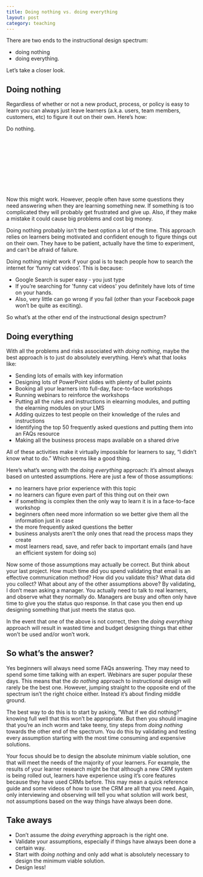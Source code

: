```yaml
---
title: Doing nothing vs. doing everything
layout: post
category: teaching
---
```


There are two ends to the instructional design spectrum:

* doing nothing
* doing everything.

Let’s take a closer look.

## Doing nothing
Regardless of whether or not a new product, process, or policy is easy to learn you can always just leave learners (a.k.a. users, team members, customers, etc) to figure it out on their own. Here’s how:

Do nothing.
<p>&nbsp;</p>
<p>&nbsp;</p>
<p>&nbsp;</p>
<p>&nbsp;</p>
<p>&nbsp;</p>

Now this might work. However, people often have some questions they need answering when they are learning something new. If something is too complicated they will probably get frustrated and give up. Also, if they make a mistake it could cause big problems and cost big money.

Doing nothing probably isn’t the best option a lot of the time. This approach relies on learners being motivated and confident enough to figure things out on their own. They have to be patient, actually have the time to experiment, and can’t be afraid of failure.

Doing nothing might work if your goal is to teach people how to search the internet for ‘funny cat videos’. This is because:

* Google Search is super easy - you just type
* If you’re searching for 'funny cat videos' you definitely have lots of time on your hands.
* Also, very little can go wrong if you fail (other than your Facebook page won’t be quite as exciting).

So what’s at the other end of the instructional design spectrum?

## Doing everything

With all the problems and risks associated with *doing nothing*, maybe the best approach is to just do absolutely everything. Here’s what that looks like:

* Sending lots of emails with key information
* Designing lots of PowerPoint slides with plenty of bullet points
* Booking all your learners into full-day, face-to-face workshops
* Running webinars to reinforce the workshops
* Putting all the rules and instructions in elearning modules, and putting the elearning modules on your LMS
* Adding quizzes to test people on their knowledge of the rules and instructions
* Identifying the top 50 frequently asked questions and putting them into an FAQs resource
* Making all the business process maps available on a shared drive

All of these activities make it virtually impossible for learners to say, “I didn’t know what to do.” Which seems like a good thing.

Here’s what’s wrong with the *doing everything* approach: it’s almost always based on untested assumptions. Here are just a few of those assumptions:

* no learners have prior experience with this topic
* no learners can figure even part of this thing out on their own
* if something is complex then the only way to learn it is in a face-to-face workshop
* beginners often need more information so we better give them all the information just in case
* the more frequently asked questions the better
* business analysts aren’t the only ones that read the process maps they create
* most learners read, save, and refer back to important emails (and have an efficient system for doing so)

Now some of those assumptions may actually be correct. But think about your last project. How much time did you spend validating that email is an effective communication method? How did you validate this? What data did you collect? What about any of the other assumptions above? By validating, I don’t mean asking a manager. You actually need to talk to real learners, and observe what they normally do. Managers are busy and often only have time to give you the status quo response. In that case you then end up designing something that just meets the status quo.

In the event that one of the above is not correct, then the *doing everything* approach will result in wasted time and budget designing things that either won’t be used and/or won’t work.

## So what’s the answer?

Yes beginners will always need some FAQs answering. They may need to spend some time talking with an expert. Webinars are super popular these days. This means that the *do nothing* approach to instructional design will rarely be the best one. However, jumping straight to the opposite end of the spectrum isn’t the right choice either. Instead it’s about finding middle ground.

The best way to do this is to start by asking, “What if we did nothing?” knowing full well that this won’t be appropriate. But then you should imagine that you’re an inch worm and take teeny, tiny steps from *doing nothing* towards the other end of the spectrum. You do this by validating and testing every assumption starting with the most time consuming and expensive solutions.

Your focus should be to design the absolute minimum viable solution, one that will meet the needs of the majority of your learners. For example, the results of your learner research might be that although a new CRM system is being rolled out, learners have experience using it’s core features because they have used CRMs before. This may mean a quick reference guide and some videos of how to use the CRM are all that you need. Again, only interviewing and observing will tell you what solution will work best, not assumptions based on the way things have always been done.

## Take aways

* Don’t assume the *doing everything* approach is the right one.
* Validate your assumptions, especially if things have always been done a certain way.
* Start with *doing nothing* and only add what is absolutely necessary to design the minimum viable solution.
* Design less!

